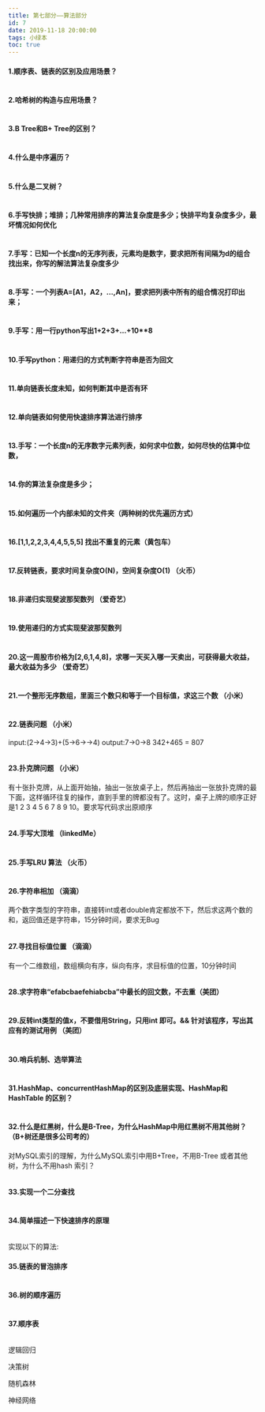 ```yaml
---
title: 第七部分——算法部分
id: 7
date: 2019-11-18 20:00:00
tags: 小绿本
toc: true
---
```


####  1.顺序表、链表的区别及应用场景？

```

```

#### 2.哈希树的构造与应用场景？

```

```

<!-----more---->

#### 3.B Tree和B+ Tree的区别？

```

```

#### 4.什么是中序遍历？

```

```

#### 5.什么是二叉树？

```

```

#### 6.手写快排；堆排；几种常用排序的算法复杂度是多少；快排平均复杂度多少，最坏情况如何优化

```

```

#### 7.手写：已知一个长度n的无序列表，元素均是数字，要求把所有间隔为d的组合找出来，你写的解法算法复杂度多少

```

```

#### 8.手写：一个列表A=[A1，A2，…,An]，要求把列表中所有的组合情况打印出来；

```

```

#### 9.手写：用一行python写出1+2+3+…+10**8

```

```

#### 10.手写python：用递归的方式判断字符串是否为回文

```

```

#### 11.单向链表长度未知，如何判断其中是否有环

```

```

#### 12.单向链表如何使用快速排序算法进行排序

```

```

#### 13.手写：一个长度n的无序数字元素列表，如何求中位数，如何尽快的估算中位数，

```

```

#### 14.你的算法复杂度是多少；

```

```

#### 15.如何遍历一个内部未知的文件夹（两种树的优先遍历方式）

```

```

#### 16.[1,1,2,2,3,4,4,5,5,5] 找出不重复的元素（黄包车）

```

```

#### 17.反转链表，要求时间复杂度O(N)，空间复杂度O(1) （火币）

```

```

#### 18.非递归实现斐波那契数列 （爱奇艺）

```

```

#### 19.使用递归的方式实现斐波那契数列

```

```

#### 20.这一周股市价格为[2,6,1,4,8]，求哪一天买入哪一天卖出，可获得最大收益，最大收益为多少 （爱奇艺）

```

```

#### 21.一个整形无序数组，里面三个数只和等于一个目标值，求这三个数 （小米）

```

```

#### 22.链表问题 （小米）

input:(2->4->3)+(5->6->->4)
output:7->0->8
342+465 = 807

```

```

#### 23.扑克牌问题 （小米）

有十张扑克牌，从上面开始抽，抽出一张放桌子上，然后再抽出一张放扑克牌的最下面，这样循环往复的操作，直到手里的牌都没有了。这时，桌子上牌的顺序正好是1 2 3 4 5 6 7 8 9 10。要求写代码求出原顺序

```

```

#### 24.手写大顶堆 （linkedMe）

```

```

#### 25.手写LRU 算法 （火币）

```

```

#### 26.字符串相加 （滴滴）

两个数字类型的字符串，直接转int或者double肯定都放不下，然后求这两个数的和，返回值还是字符串，15分钟时间，要求无Bug

```

```

#### 27.寻找目标值位置 （滴滴）

有一个二维数组，数组横向有序，纵向有序，求目标值的位置，10分钟时间

```

```

#### 28.求字符串“efabcbaefehiabcba”中最长的回文数，不去重（美团）

```

```

#### 29.反转int类型的值x，不要借用String，只用int 即可。&& 针对该程序，写出其应有的测试用例 （美团）

```

```

#### 30.哨兵机制、选举算法

```

```

#### 31.HashMap、concurrentHashMap的区别及底层实现、HashMap和HashTable 的区别？

```

```

#### 32.什么是红黑树，什么是B-Tree，为什么HashMap中用红黑树不用其他树？（B+树还是很多公司考的）

对MySQL索引的理解，为什么MySQL索引中用B+Tree，不用B-Tree 或者其他树，为什么不用hash 索引？

```

```

#### 33.实现一个二分查找

```

```

#### 34.简单描述一下快速排序的原理

```

```

实现以下的算法:

#### 35.链表的冒泡排序

```

```

#### 36.树的顺序遍历

```

```

#### 37.顺序表

```

```

逻辑回归



决策树



随机森林



神经网络